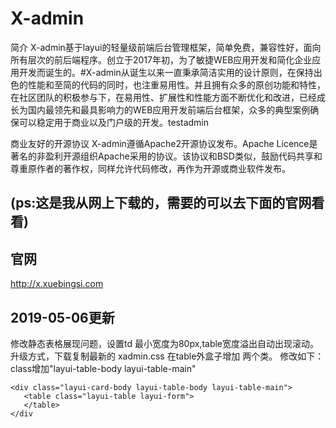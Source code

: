 # X-admin

简介
X-admin基于layui的轻量级前端后台管理框架，简单免费，兼容性好，面向所有层次的前后端程序。创立于2017年初，为了敏捷WEB应用开发和简化企业应用开发而诞生的。#X-admin从诞生以来一直秉承简洁实用的设计原则，在保持出色的性能和至简的代码的同时，也注重易用性。并且拥有众多的原创功能和特性，在社区团队的积极参与下，在易用性、扩展性和性能方面不断优化和改进，已经成长为国内最领先和最具影响力的WEB应用开发前端后台框架，众多的典型案例确保可以稳定用于商业以及门户级的开发。testadmin

商业友好的开源协议
X-admin遵循Apache2开源协议发布。Apache Licence是著名的非盈利开源组织Apache采用的协议。该协议和BSD类似，鼓励代码共享和尊重原作者的著作权，同样允许代码修改，再作为开源或商业软件发布。

## (ps:这是我从网上下载的，需要的可以去下面的官网看看)

## 官网

http://x.xuebingsi.com


## 2019-05-06更新

修改静态表格展现问题，设置td 最小宽度为80px,table宽度溢出自动出现滚动。
升级方式，下载复制最新的 xadmin.css 在table外盒子增加 两个类。
修改如下：class增加"layui-table-body layui-table-main"
 ```
<div class="layui-card-body layui-table-body layui-table-main">
    <table class="layui-table layui-form">
    </table>
</div
```
